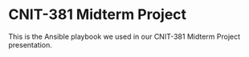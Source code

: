# CNIT-381 Midterm Project
This is the Ansible playbook we used in our CNIT-381 Midterm Project presentation.

